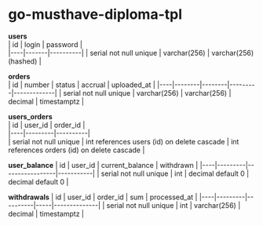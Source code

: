 # go-musthave-diploma-tpl

**users**                       
| id | login | password |   
|----|-------|----------|
| serial not null unique | varchar(256) | varchar(256) (hashed) |

**orders**                                                
| id | number | status | accrual | uploaded_at |
|----|--------|--------|---------|-------------|
| serial not null unique | varchar(256) | varchar(256) | decimal | timestamptz |

**users_orders**                                               
| id | user_id | order_id |                                
|----|---------|----------|                                
| serial not null unique | int references users (id) on delete cascade | int references orders (id) on delete cascade |

**user_balance**
| id | user_id | current_balance | withdrawn |
|----|---------|-----------------|-----------|
| serial not null unique | int | decimal default 0 | decimal default 0 |
                     
**withdrawals**
| id | user_id | order_id | sum | processed_at |
|----|---------|----------|-----|--------------|
| serial not null unique | int | varchar(256) | decimal | timestamptz |